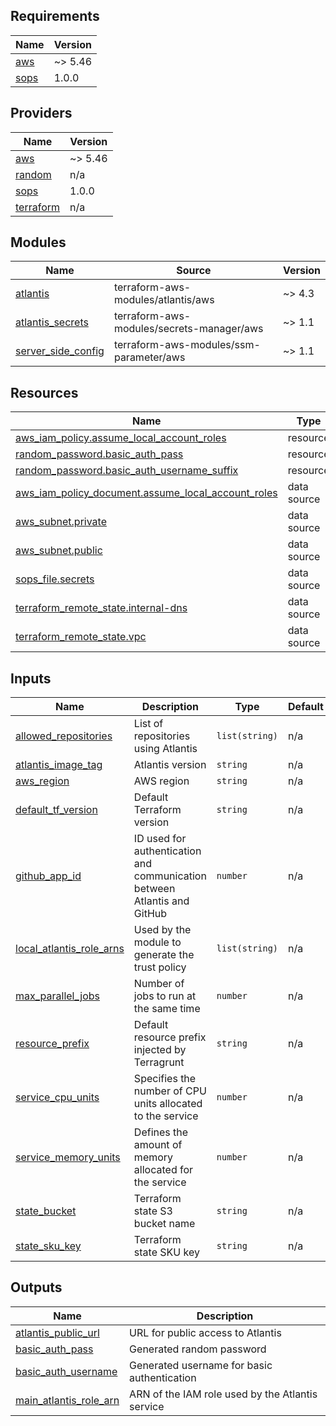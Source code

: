 ## Requirements

| Name | Version |
|------|---------|
| <a name="requirement_aws"></a> [aws](#requirement\_aws) | ~> 5.46 |
| <a name="requirement_sops"></a> [sops](#requirement\_sops) | 1.0.0 |

## Providers

| Name | Version |
|------|---------|
| <a name="provider_aws"></a> [aws](#provider\_aws) | ~> 5.46 |
| <a name="provider_random"></a> [random](#provider\_random) | n/a |
| <a name="provider_sops"></a> [sops](#provider\_sops) | 1.0.0 |
| <a name="provider_terraform"></a> [terraform](#provider\_terraform) | n/a |

## Modules

| Name | Source | Version |
|------|--------|---------|
| <a name="module_atlantis"></a> [atlantis](#module\_atlantis) | terraform-aws-modules/atlantis/aws | ~> 4.3 |
| <a name="module_atlantis_secrets"></a> [atlantis\_secrets](#module\_atlantis\_secrets) | terraform-aws-modules/secrets-manager/aws | ~> 1.1 |
| <a name="module_server_side_config"></a> [server\_side\_config](#module\_server\_side\_config) | terraform-aws-modules/ssm-parameter/aws | ~> 1.1 |

## Resources

| Name | Type |
|------|------|
| [aws_iam_policy.assume_local_account_roles](https://registry.terraform.io/providers/hashicorp/aws/latest/docs/resources/iam_policy) | resource |
| [random_password.basic_auth_pass](https://registry.terraform.io/providers/hashicorp/random/latest/docs/resources/password) | resource |
| [random_password.basic_auth_username_suffix](https://registry.terraform.io/providers/hashicorp/random/latest/docs/resources/password) | resource |
| [aws_iam_policy_document.assume_local_account_roles](https://registry.terraform.io/providers/hashicorp/aws/latest/docs/data-sources/iam_policy_document) | data source |
| [aws_subnet.private](https://registry.terraform.io/providers/hashicorp/aws/latest/docs/data-sources/subnet) | data source |
| [aws_subnet.public](https://registry.terraform.io/providers/hashicorp/aws/latest/docs/data-sources/subnet) | data source |
| [sops_file.secrets](https://registry.terraform.io/providers/carlpett/sops/1.0.0/docs/data-sources/file) | data source |
| [terraform_remote_state.internal-dns](https://registry.terraform.io/providers/hashicorp/terraform/latest/docs/data-sources/remote_state) | data source |
| [terraform_remote_state.vpc](https://registry.terraform.io/providers/hashicorp/terraform/latest/docs/data-sources/remote_state) | data source |

## Inputs

| Name | Description | Type | Default | Required |
|------|-------------|------|---------|:--------:|
| <a name="input_allowed_repositories"></a> [allowed\_repositories](#input\_allowed\_repositories) | List of repositories using Atlantis | `list(string)` | n/a | yes |
| <a name="input_atlantis_image_tag"></a> [atlantis\_image\_tag](#input\_atlantis\_image\_tag) | Atlantis version | `string` | n/a | yes |
| <a name="input_aws_region"></a> [aws\_region](#input\_aws\_region) | AWS region | `string` | n/a | yes |
| <a name="input_default_tf_version"></a> [default\_tf\_version](#input\_default\_tf\_version) | Default Terraform version | `string` | n/a | yes |
| <a name="input_github_app_id"></a> [github\_app\_id](#input\_github\_app\_id) | ID used for authentication and communication between Atlantis and GitHub | `number` | n/a | yes |
| <a name="input_local_atlantis_role_arns"></a> [local\_atlantis\_role\_arns](#input\_local\_atlantis\_role\_arns) | Used by the module to generate the trust policy | `list(string)` | n/a | yes |
| <a name="input_max_parallel_jobs"></a> [max\_parallel\_jobs](#input\_max\_parallel\_jobs) | Number of jobs to run at the same time | `number` | n/a | yes |
| <a name="input_resource_prefix"></a> [resource\_prefix](#input\_resource\_prefix) | Default resource prefix injected by Terragrunt | `string` | n/a | yes |
| <a name="input_service_cpu_units"></a> [service\_cpu\_units](#input\_service\_cpu\_units) | Specifies the number of CPU units allocated to the service | `number` | n/a | yes |
| <a name="input_service_memory_units"></a> [service\_memory\_units](#input\_service\_memory\_units) | Defines the amount of memory allocated for the service | `number` | n/a | yes |
| <a name="input_state_bucket"></a> [state\_bucket](#input\_state\_bucket) | Terraform state S3 bucket name | `string` | n/a | yes |
| <a name="input_state_sku_key"></a> [state\_sku\_key](#input\_state\_sku\_key) | Terraform state SKU key | `string` | n/a | yes |

## Outputs

| Name | Description |
|------|-------------|
| <a name="output_atlantis_public_url"></a> [atlantis\_public\_url](#output\_atlantis\_public\_url) | URL for public access to Atlantis |
| <a name="output_basic_auth_pass"></a> [basic\_auth\_pass](#output\_basic\_auth\_pass) | Generated random password |
| <a name="output_basic_auth_username"></a> [basic\_auth\_username](#output\_basic\_auth\_username) | Generated username for basic authentication |
| <a name="output_main_atlantis_role_arn"></a> [main\_atlantis\_role\_arn](#output\_main\_atlantis\_role\_arn) | ARN of the IAM role used by the Atlantis service |